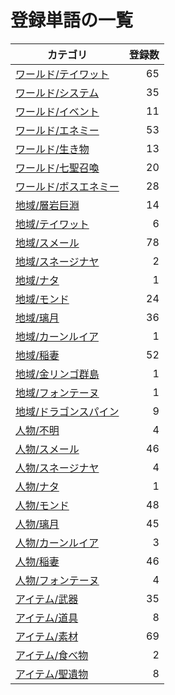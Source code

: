 # 登録単語の一覧

|カテゴリ|登録数|
|---|--:|
|[ワールド/テイワット](./dict/world/teyvat.md)|65|
|[ワールド/システム](./dict/world/system.md)|35|
|[ワールド/イベント](./dict/world/event.md)|11|
|[ワールド/エネミー](./dict/world/enemy.md)|53|
|[ワールド/生き物](./dict/world/creature.md)|13|
|[ワールド/七聖召喚](./dict/world/cardgame.md)|20|
|[ワールド/ボスエネミー](./dict/world/boss.md)|28|
|[地域/層岩巨淵](./dict/region/the_chasm.md)|14|
|[地域/テイワット](./dict/region/teyvat.md)|6|
|[地域/スメール](./dict/region/sumeru.md)|78|
|[地域/スネージナヤ](./dict/region/snezhnaya.md)|2|
|[地域/ナタ](./dict/region/natlan.md)|1|
|[地域/モンド](./dict/region/mondstadt.md)|24|
|[地域/璃月](./dict/region/liyue.md)|36|
|[地域/カーンルイア](./dict/region/khaenriah.md)|1|
|[地域/稲妻](./dict/region/inazuma.md)|52|
|[地域/金リンゴ群島](./dict/region/golden_apple.md)|1|
|[地域/フォンテーヌ](./dict/region/fontaine.md)|1|
|[地域/ドラゴンスパイン](./dict/region/dragonspine.md)|9|
|[人物/不明](./dict/person/unknown.md)|4|
|[人物/スメール](./dict/person/sumeru.md)|46|
|[人物/スネージナヤ](./dict/person/snezhnaya.md)|4|
|[人物/ナタ](./dict/person/natlan.md)|1|
|[人物/モンド](./dict/person/mondstadt.md)|48|
|[人物/璃月](./dict/person/liyue.md)|45|
|[人物/カーンルイア](./dict/person/khaenriah.md)|3|
|[人物/稲妻](./dict/person/inazuma.md)|46|
|[人物/フォンテーヌ](./dict/person/fontaine.md)|4|
|[アイテム/武器](./dict/item/weapon.md)|35|
|[アイテム/道具](./dict/item/tool.md)|8|
|[アイテム/素材](./dict/item/material.md)|69|
|[アイテム/食べ物](./dict/item/food.md)|2|
|[アイテム/聖遺物](./dict/item/artifact.md)|8|
